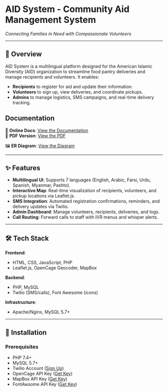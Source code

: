 # AID System - Community Aid Management System  
*Connecting Families in Need with Compassionate Volunteers*  

---

## 📌 Overview  
AID System is a multilingual platform designed for the American Islamic Diversity (AID) organization to streamline food pantry deliveries and manage recipients and volunteers. It enables:
- **Recipients** to register for aid and update their information.  
- **Volunteers** to sign up, view deliveries, and coordinate pickups.  
- **Admins** to manage logistics, SMS campaigns, and real-time delivery tracking.  

## Documentation

📄 **Online Docs**: [View the Documentation](./Docs/SystemDocumentation.docx)  
📄 **PDF Version**: [View the PDF](./Docs/SystemDocumentation.pdf)

🖼️ **ER Diagram**: [View the Diagram](./Docs/ERDiagram.pdf)

---

## ✨ Features  
- **Multilingual UI**: Supports 7 languages (English, Arabic, Farsi, Urdu, Spanish, Myanmar, Pashto).  
- **Interactive Map**: Real-time visualization of recipients, volunteers, and pickup locations via Leaflet.js.  
- **SMS Integration**: Automated registration confirmations, reminders, and delivery updates via Twilio.  
- **Admin Dashboard**: Manage volunteers, recipients, deliveries, and logs.  
- **Call Routing**: Forward calls to staff with IVR menus and whisper alerts.  

---

## 🛠️ Tech Stack  
**Frontend**:  
- HTML, CSS, JavaScript, PHP  
- Leaflet.js, OpenCage Geocoder, MapBox  

**Backend**:  
- PHP, MySQL  
- Twilio (SMS/calls), Font Awesome (icons)  

**Infrastructure**:  
- Apache/Nginx, MySQL 5.7+  

---

## 🚀 Installation  
### Prerequisites  
- PHP 7.4+  
- MySQL 5.7+  
- Twilio Account ([Sign Up](https://www.twilio.com/try-twilio))  
- OpenCage API Key ([Get Key](https://opencagedata.com/api))
- MapBox API Key ([Get Key](https://opencagedata.com/api](https://www.mapbox.com/address-autofill)))
- FontAwsome API Key ([Get Key](https://fontawesome.com/start))

